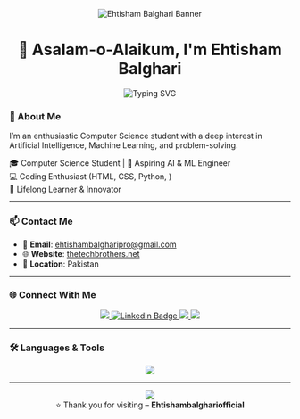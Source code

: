 <!-- GitHub Profile Banner -->
<p align="center">
  <img src="https://capsule-render.vercel.app/api?type=waving&color=0E6EB8&height=200&section=header&text=Ehtisham%20Balghari&fontSize=40&fontColor=ffffff" alt="Ehtisham Balghari Banner"/>
</p>

<h1 align="center">👋 Asalam-o-Alaikum, I'm Ehtisham Balghari</h1>

<p align="center">
  <img src="https://readme-typing-svg.herokuapp.com?font=Fira+Code&weight=700&size=22&duration=2000&pause=500&center=true&width=500&lines=Computer+Science+Student;Aspiring+AI+%26+ML+Engineer;Coding+%26+Tech+Enthusiast;Passionate+Learner" alt="Typing SVG" />
</p>


### 🌟 About Me


I’m an enthusiastic Computer Science student with a deep interest in Artificial Intelligence, Machine Learning, and problem-solving.

🎓 Computer Science Student | 🤖 Aspiring AI & ML Engineer  
💻 Coding Enthusiast (HTML, CSS, Python, )   
🧠 Lifelong Learner & Innovator  
</p>


---

### 📫 Contact Me

- 📧 **Email**: [ehtishambalgharipro@gmail.com](mailto:ehtishambalgharipro@gmail.com)  
- 🌐 **Website**: [thetechbrothers.net](https://thetechbrothers.net)  
- 📍 **Location**: Pakistan  

---

### 🌐 Connect With Me

<p align="center">
  <a href="https://github.com/ehtishambalghariofficial">
    <img src="https://img.shields.io/badge/GitHub-171515?style=for-the-badge&logo=github&logoColor=white" />
  </a>
  <a href="https://www.linkedin.com/in/ehtisham-balghari-829110372/" target="_blank">
  <img src="https://img.shields.io/badge/LinkedIn-blue?style=for-the-badge&logo=linkedin&logoColor=white" alt="LinkedIn Badge"/>
  </a>
  <!--a href="https://www.youtube.com/channel/UCzvRaprYPhvAplMK36Gu0kw">
    <img src="https://img.shields.io/badge/YouTube-FF0000?style=for-the-badge&logo=youtube&logoColor=white" />
  </a-->
  <a href="https://www.Instagram.com/ehtishambalghari/">
    <img src="https://img.shields.io/badge/Instagram-E4405F?style=for-the-badge&logo=instagram&logoColor=white" />
  </a>
  <a href="https://www.facebook.com/people/%C3%8Aht%C3%AEsh%C3%A2m-B%C3%A2lgh%C3%A2r%C3%AE/pfbid02oKNmtAPoqaJwySdoa5YbofgSWTuyAAJQBQjmFYXhe2vhAdxie2KPpAt8x4ZAcbKql/">
    <img src="https://img.shields.io/badge/Facebook-1877F2?style=for-the-badge&logo=facebook&logoColor=white" />
  </a>
  <!--a href="https://twitter.com/axiftaj">
    <img src="https://img.shields.io/badge/Twitter-1DA1F2?style=for-the-badge&logo=twitter&logoColor=white" />
</a-->
</p>

---

### 🛠️ Languages & Tools

<p align="center">
  <img src="https://skillicons.dev/icons?i=html,css,python,github,vscode&perline=7" />
</p>

---


<p align="center">
  <img src="https://capsule-render.vercel.app/api?type=waving&color=0E6EB8&height=120&section=footer"/>
  <br>
  ⭐️ Thank you for visiting – <strong>Ehtishambalghariofficial</strong>
</p>
